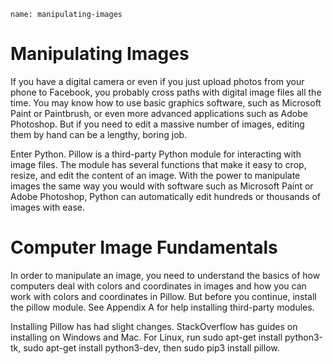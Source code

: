 ```ngMeta
name: manipulating-images
```
# Manipulating Images
If you have a digital camera or even if you just upload photos from your phone to Facebook, you probably cross paths with digital image files all the time. You may know how to use basic graphics software, such as Microsoft Paint or Paintbrush, or even more advanced applications such as Adobe Photoshop. But if you need to edit a massive number of images, editing them by hand can be a lengthy, boring job.

Enter Python. Pillow is a third-party Python module for interacting with image files. The module has several functions that make it easy to crop, resize, and edit the content of an image. With the power to manipulate images the same way you would with software such as Microsoft Paint or Adobe Photoshop, Python can automatically edit hundreds or thousands of images with ease.

# Computer Image Fundamentals
In order to manipulate an image, you need to understand the basics of how computers deal with colors and coordinates in images and how you can work with colors and coordinates in Pillow. But before you continue, install the pillow module. See Appendix A for help installing third-party modules.

Installing Pillow has had slight changes. StackOverflow has guides on installing on Windows and Mac. For Linux, run sudo apt-get install python3-tk, sudo apt-get install python3-dev, then sudo pip3 install pillow.